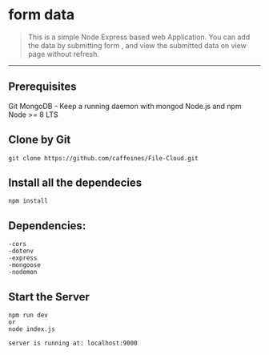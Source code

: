 # form data

> This is a simple Node Express based web Application. You can add the data by submitting form , and view the submitted data on view page without refresh.

---

## Prerequisites

Git
MongoDB - Keep a running daemon with mongod
Node.js and npm Node >= 8 LTS

## Clone by Git

```
git clone https://github.com/caffeines/File-Cloud.git
```

## Install all the dependecies

```
npm install
```

## Dependencies:

    -cors
    -dotenv
    -express
    -mongoose
    -nodemon

## Start the Server

```
npm run dev
or
node index.js

server is running at: localhost:9000
```
